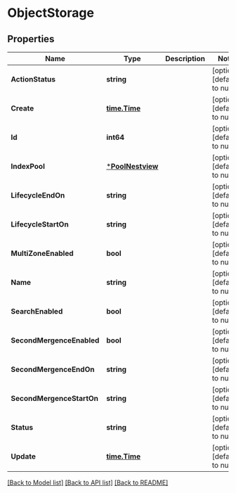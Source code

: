 # ObjectStorage

## Properties
Name | Type | Description | Notes
------------ | ------------- | ------------- | -------------
**ActionStatus** | **string** |  | [optional] [default to null]
**Create** | [**time.Time**](time.Time.md) |  | [optional] [default to null]
**Id** | **int64** |  | [optional] [default to null]
**IndexPool** | [***PoolNestview**](Pool_Nestview.md) |  | [optional] [default to null]
**LifecycleEndOn** | **string** |  | [optional] [default to null]
**LifecycleStartOn** | **string** |  | [optional] [default to null]
**MultiZoneEnabled** | **bool** |  | [optional] [default to null]
**Name** | **string** |  | [optional] [default to null]
**SearchEnabled** | **bool** |  | [optional] [default to null]
**SecondMergenceEnabled** | **bool** |  | [optional] [default to null]
**SecondMergenceEndOn** | **string** |  | [optional] [default to null]
**SecondMergenceStartOn** | **string** |  | [optional] [default to null]
**Status** | **string** |  | [optional] [default to null]
**Update** | [**time.Time**](time.Time.md) |  | [optional] [default to null]

[[Back to Model list]](../README.md#documentation-for-models) [[Back to API list]](../README.md#documentation-for-api-endpoints) [[Back to README]](../README.md)


